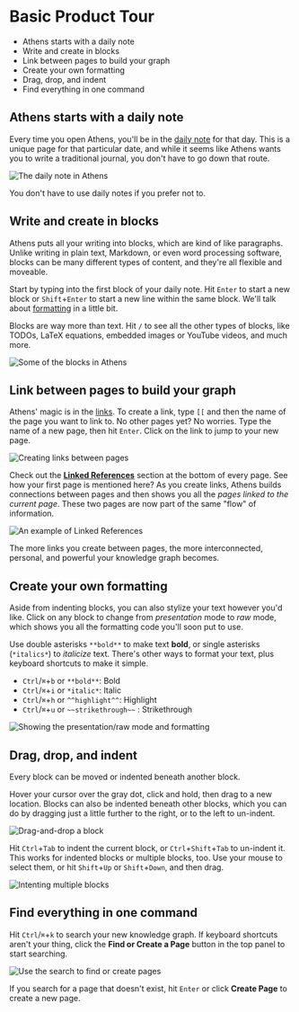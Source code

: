 # Basic Product Tour

* Athens starts with a daily note
* Write and create in blocks
* Link between pages to build your graph
* Create your own formatting
* Drag, drop, and indent
* Find everything in one command

## Athens starts with a daily note

Every time you open Athens, you'll be in the [daily note](feature-list/daily-notes.md) for that day. This is a unique page for that particular date, and while it seems like Athens wants you to write a traditional journal, you don't have to go down that route.

![The daily note in Athens](https://user-images.githubusercontent.com/1153921/116891070-26b11f00-abe3-11eb-8e7c-466bdb2ccd9d.png)

You don't have to use daily notes if you prefer not to.

## Write and create in blocks

Athens puts all your writing into blocks, which are kind of like paragraphs. Unlike writing in plain text, Markdown, or even word processing software, blocks can be many different types of content, and they're all flexible and moveable.

Start by typing into the first block of your daily note. Hit `Enter` to start a new block or `Shift`+`Enter` to start a new line within the same block. We'll talk about [formatting](basics.md#create-your-own-formatting) in a little bit.

Blocks are way more than text. Hit `/` to see all the other types of blocks, like TODOs, LaTeX equations, embedded images or YouTube videos, and much more.

![Some of the blocks in Athens](https://user-images.githubusercontent.com/1153921/117014690-e4044b00-aca5-11eb-8f6e-144346f0fa4b.png)

## Link between pages to build your graph

Athens' magic is in the [links](feature-list/bidirectional-links.md). To create a link, type `[[` and then the name of the page you want to link to. No other pages yet? No worries. Type the name of a new page, then hit `Enter`. Click on the link to jump to your new page.

![Creating links between pages](https://user-images.githubusercontent.com/1153921/117019096-f41e2980-aca9-11eb-871b-69075c67de4d.gif)

Check out the [**Linked References**](feature-list/bidirectional-links.md#linked-references) section at the bottom of every page. See how your first page is mentioned here? As you create links, Athens builds connections between pages and then shows you all the _pages linked to the current page_. These two pages are now part of the same "flow" of information.

![An example of Linked References](https://user-images.githubusercontent.com/1153921/117019034-e799d100-aca9-11eb-963e-458eeffef1f9.png)

The more links you create between pages, the more interconnected, personal, and powerful your knowledge graph becomes.

## Create your own formatting

Aside from indenting blocks, you can also stylize your text however you'd like. Click on any block to change from _presentation_ mode to _raw_ mode, which shows you all the formatting code you'll soon put to use.

Use double asterisks `**bold**` to make text **bold**, or single asterisks \(`*italics*`\) to _italicize_ text. There's other ways to format your text, plus keyboard shortcuts to make it simple.

* `Ctrl`/`⌘`+`b` or `**bold**`: Bold
* `Ctrl`/`⌘`+`i` or `*italic*`: Italic
* `Ctrl`/`⌘`+`h` or `^^highlight^^`: Highlight
* `Ctrl`/`⌘`+`u` or `~~strikethrough~~` : Strikethrough

![Showing the presentation/raw mode and formatting](https://user-images.githubusercontent.com/1153921/117018595-7ce89580-aca9-11eb-8f90-573ff5239ebe.gif)

## Drag, drop, and indent

Every block can be moved or indented beneath another block.

Hover your cursor over the gray dot, click and hold, then drag to a new location. Blocks can also be indented beneath other blocks, which you can do by dragging just a little further to the right, or to the left to un-indent.

![Drag-and-drop a block](https://user-images.githubusercontent.com/1153921/117058635-bcc47280-acd3-11eb-8b9e-094bc247783e.gif)

Hit `Ctrl`+`Tab` to indent the current block, or `Ctrl`+`Shift`+`Tab` to un-indent it. This works for indented blocks or multiple blocks, too. Use your mouse to select them, or hit `Shift`+`Up` or `Shift`+`Down`, and then drag.

![Intenting multiple blocks](https://user-images.githubusercontent.com/1153921/117058656-c2ba5380-acd3-11eb-8770-ced1f61b2738.gif)

## Find everything in one command

Hit `Ctrl`/`⌘`+`k` to search your new knowledge graph. If keyboard shortcuts aren't your thing, click the **Find or Create a Page** button in the top panel to start searching.

![Use the search to find or create pages](https://user-images.githubusercontent.com/1153921/117059494-b682c600-acd4-11eb-82eb-6a62c6e28517.gif)

If you search for a page that doesn't exist, hit `Enter` or click **Create Page** to create a new page.


